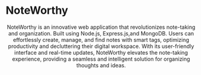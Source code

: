 # NoteWorthy

<div align='center'>

NoteWorthy is an innovative web application that revolutionizes note-taking and organization. Built using Node.js, Express.js,and MongoDB. Users can effortlessly create, manage, and find notes with smart tags, optimizing productivity and decluttering their digital workspace. With its user-friendly interface and real-time updates, NoteWorthy elevates the note-taking experience, providing a seamless and intelligent solution for organizing thoughts and ideas.
</div>

